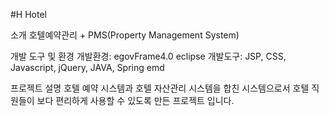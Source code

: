 #H Hotel

소개
호텔예약관리 + PMS(Property Management System)

개발 도구 및 환경
개발환경: egovFrame4.0 eclipse
개발도구: JSP, CSS, Javascript, jQuery, JAVA, Spring emd

프로젝트 설명
호텔 예약 시스템과 호텔 자산관리 시스템을 합친 시스템으로서 호텔 직원들이 보다 편리하게 사용할 수 있도록 만든 프로젝트 입니다.

